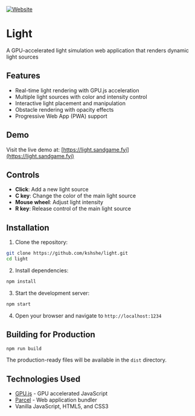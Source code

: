 [![Website](https://img.shields.io/website?url=https%3A%2F%2Flight.sandgame.fyi)](https://light.sandgame.fyi)

# Light

A GPU-accelerated light simulation web application that renders dynamic light sources

## Features

- Real-time light rendering with GPU.js acceleration
- Multiple light sources with color and intensity control
- Interactive light placement and manipulation
- Obstacle rendering with opacity effects
- Progressive Web App (PWA) support

## Demo

Visit the live demo at: [https://light.sandgame.fyi](https://light.sandgame.fyi)

## Controls

- **Click**: Add a new light source
- **C key**: Change the color of the main light source
- **Mouse wheel**: Adjust light intensity
- **R key**: Release control of the main light source

## Installation

1. Clone the repository:
```bash
git clone https://github.com/kshshe/light.git
cd light
```

2. Install dependencies:
```bash
npm install
```

3. Start the development server:
```bash
npm start
```

4. Open your browser and navigate to `http://localhost:1234`

## Building for Production

```bash
npm run build
```

The production-ready files will be available in the `dist` directory.

## Technologies Used

- [GPU.js](https://gpu.rocks/) - GPU accelerated JavaScript
- [Parcel](https://parceljs.org/) - Web application bundler
- Vanilla JavaScript, HTML5, and CSS3